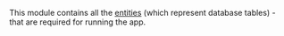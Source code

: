 This module contains all the [entities](https://www.baeldung.com/jpa-entities) (which represent database tables) - that are required for running the app.

